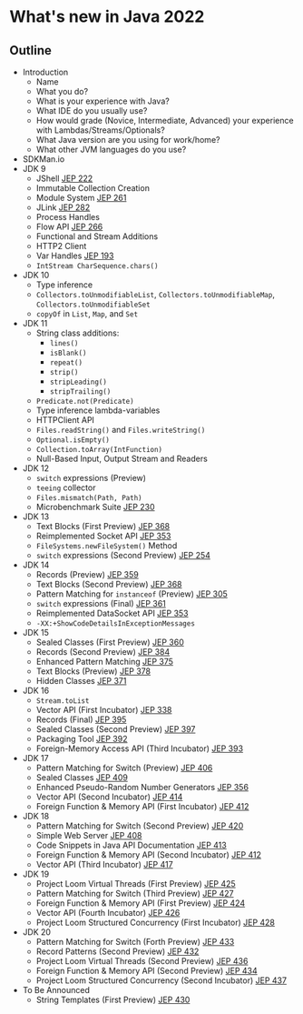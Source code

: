 # What's new in Java 2022

## Outline

* Introduction
  * Name
  * What you do?
  * What is your experience with Java?
  * What IDE do you usually use?
  * How would grade (Novice, Intermediate, Advanced) 
    your experience with Lambdas/Streams/Optionals?
  * What Java version are you using for work/home?  
  * What other JVM languages do you use?
* SDKMan.io
* JDK 9
  * JShell [JEP 222](https://openjdk.java.net/jeps/222)
  * Immutable Collection Creation
  * Module System [JEP 261](https://openjdk.java.net/jeps/261)
  * JLink [JEP 282](https://openjdk.java.net/jeps/282)
  * Process Handles
  * Flow API [JEP 266](https://openjdk.java.net/jeps/266)
  * Functional and Stream Additions
  * HTTP2 Client
  * Var Handles [JEP 193](https://openjdk.java.net/jeps/193)
  * `IntStream CharSequence.chars()`
* JDK 10
  * Type inference
  * `Collectors.toUnmodifiableList`, `Collectors.toUnmodifiableMap`, `Collectors.toUnmodifiableSet`
  * `copyOf` in `List`, `Map`, and `Set`
* JDK 11
  * String class additions:
     * `lines()` 
     * `isBlank()` 
     * `repeat()`
     * `strip()`
     * `stripLeading()`
     * `stripTrailing()`
  * `Predicate.not(Predicate)`
  * Type inference lambda-variables
  * HTTPClient API
  * `Files.readString()` and `Files.writeString()`
  * `Optional.isEmpty()`
  * `Collection.toArray(IntFunction)`
  * Null-Based Input, Output Stream and Readers
* JDK 12
  * `switch` expressions (Preview)
  * `teeing` collector
  * `Files.mismatch(Path, Path)`
  * Microbenchmark Suite [JEP 230](https://openjdk.java.net/jeps/230)
* JDK 13
  * Text Blocks (First Preview) [JEP 368](https://openjdk.java.net/jeps/368)
  * Reimplemented Socket API [JEP 353](https://openjdk.java.net/jeps/353)
  * `FileSystems.newFileSystem()` Method
  * `switch` expressions (Second Preview) [JEP 254](https://openjdk.java.net/jeps/354)
* JDK 14
   * Records (Preview) [JEP 359](https://openjdk.java.net/jeps/359)
   * Text Blocks (Second Preview) [JEP 368](https://openjdk.java.net/jeps/368)
   * Pattern Matching for `instanceof` (Preview) [JEP 305](https://openjdk.java.net/jeps/305)
   * `switch` expressions (Final) [JEP 361](https://openjdk.java.net/jeps/361)
   * Reimplemented DataSocket API [JEP 353](https://openjdk.java.net/jeps/353)
   * `-XX:+ShowCodeDetailsInExceptionMessages`
* JDK 15
   * Sealed Classes (First Preview) [JEP 360](https://openjdk.java.net/jeps/360)
   * Records (Second Preview) [JEP 384](https://openjdk.java.net/jeps/384)
   * Enhanced Pattern Matching [JEP 375](https://openjdk.java.net/jeps/375)
   * Text Blocks (Preview) [JEP 378](https://openjdk.java.net/jeps/378)
   * Hidden Classes [JEP 371](https://openjdk.java.net/jeps/371)
* JDK 16
   * `Stream.toList`
   * Vector API (First Incubator) [JEP 338](https://openjdk.java.net/jeps/338)
   * Records (Final) [JEP 395](https://openjdk.java.net/jeps/395)
   * Sealed Classes (Second Preview) [JEP 397](https://openjdk.java.net/jeps/397)
   * Packaging Tool [JEP 392](https://openjdk.java.net/jeps/392)
   * Foreign-Memory Access API (Third Incubator) [JEP 393](https://openjdk.java.net/jeps/393)
* JDK 17
   * Pattern Matching for Switch (Preview) [JEP 406](https://openjdk.java.net/jeps/409)
   * Sealed Classes [JEP 409](https://openjdk.java.net/jeps/409)
   * Enhanced Pseudo-Random Number Generators [JEP 356](https://openjdk.java.net/jeps/356)
   * Vector API (Second Incubator) [JEP 414](https://openjdk.java.net/jeps/414)
   * Foreign Function & Memory API (First Incubator) [JEP 412](https://openjdk.java.net/jeps/412)
* JDK 18
   * Pattern Matching for Switch (Second Preview) [JEP 420](https://openjdk.java.net/jeps/420)
   * Simple Web Server [JEP 408](https://openjdk.java.net/jeps/408)
   * Code Snippets in Java API Documentation [JEP 413](https://openjdk.java.net/jeps/413)
   * Foreign Function & Memory API (Second Incubator) [JEP 412](https://openjdk.java.net/jeps/419)
   * Vector API (Third Incubator) [JEP 417](https://openjdk.java.net/jeps/417)
* JDK 19 
   * Project Loom Virtual Threads (First Preview) [JEP 425](https://openjdk.java.net/jeps/425)
   * Pattern Matching for Switch (Third Preview) [JEP 427](https://openjdk.java.net/jeps/427)
   * Foreign Function & Memory API (First Preview) [JEP 424](https://openjdk.java.net/jeps/424)
   * Vector API (Fourth Incubator) [JEP 426](https://openjdk.java.net/jeps/426)
   * Project Loom Structured Concurrency (First Incubator) [JEP 428](https://openjdk.java.net/jeps/428)
* JDK 20
   * Pattern Matching for Switch (Forth Preview) [JEP 433](https://openjdk.java.net/jeps/433)
   * Record Patterns (Second Preview)  [JEP 432](https://openjdk.java.net/jeps/432)
   * Project Loom Virtual Threads (Second Preview) [JEP 436](https://openjdk.java.net/jeps/436)
   * Foreign Function & Memory API (Second Preview) [JEP 434](https://openjdk.java.net/jeps/434)
   * Project Loom Structured Concurrency (Second Incubator) [JEP 437](https://openjdk.java.net/jeps/437)
* To Be Announced
   * String Templates (First Preview) [JEP 430](https://openjdk.java.net/jeps/430)

